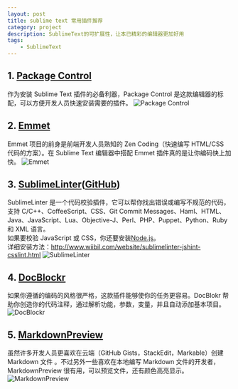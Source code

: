 ```yaml
---
layout: post
title: sublime text 常用插件推荐
category: project
description: SublimeText的可扩展性，让本已精彩的编辑器更加好用
tags:
    - SublimeText
---
```


## 1. <a href="https://packagecontrol.io/installation#st3" target="_blank">Package Control</a>

作为安装 Sublime Text 插件的必备利器，Package Control 是这款编辑器的标配，可以方便开发人员快速安装需要的插件。
![Package Control](http://ww4.sinaimg.cn/large/005RM8OMgw1emewtbjj3uj30jq0bltaj.jpg)

## 2. <a href="http://emmet.io/" target="_blank">Emmet</a>
Emmet 项目的前身是前端开发人员熟知的 Zen Coding（快速编写 HTML/CSS 代码的方案）。在 Sublime Text 编辑器中搭配 Emmet 插件真的是让你编码快上加快。
![Emmet](http://ww4.sinaimg.cn/mw690/005RM8OMgw1emewtd70bnj30go09978k.jpg)

## 3. <a href="https://sublime.wbond.net/packages/SublimeLinter" target="_blank">SublimeLinter</a>(<a href="https://github.com/SublimeLinter/SublimeLinter" target="_blank">GitHub</a>)
SublimeLinter 是一个代码校验插件，它可以帮你找出错误或编写不规范的代码，支持 C/C++、CoffeeScript、CSS、Git Commit Messages、Haml、HTML、Java、JavaScript、Lua、Objective-J、Perl、PHP、Puppet、Python、Ruby 和 XML 语言。
<br>如果要校验 JavaScript 或 CSS，你还要安装<a href="http://nodejs.org/" target="_blank">Node.js</a>。
<br>详细安装方法：<a href="" target="_blank">http://www.wiibil.com/website/sublimelinter-jshint-csslint.html</a>
![SublimeLinter](http://www.imjeff.cn/wp-content/uploads/2014/06/SublimeLinter.jpg)

## 4. <a href="https://github.com/spadgos/sublime-jsdocs" target="_blank">DocBlockr</a>
如果你遵循的编码的风格很严格，这款插件能够使你的任务更容易。DocBlokr 帮助你创造你的代码注释，通过解析功能，参数，变量，并且自动添加基本项目。
![DocBlockr](http://ww3.sinaimg.cn/mw690/005RM8OMgw1emewthbs8zj30jg06qgm8.jpg)

## 5. <a href="https://github.com/revolunet/sublimetext-markdown-preview" target="_blank">MarkdownPreview</a>
虽然许多开发人员更喜欢在云端（GitHub Gists，StackEdit，Markable）创建 Markdown 文件 。不过另外一些喜欢在本地编写 Markdown 文件的开发者， MarkdownPreview 很有用，可以预览文件，还有颜色高亮显示。
![MarkdownPreview](http://ww1.sinaimg.cn/mw690/005RM8OMgw1emewtgsf8qj30h608eta0.jpg)

[wenda]:    https://firewenda.github.io  "wenda"
